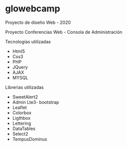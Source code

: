 # glowebcamp
Proyecto de diseño Web - 2020

 <p>Proyecto Conferencias Web - Consola de Administración</p>
 <p>Tecnologías utilizadas</p>
 <ul>
  <li>Html5</li>
  <li>Css3</li>
  <li>PHP</li>
  <li>JQuery</li>
  <li>AJAX</li>
  <li>MYSQL</li>
 </ul>
 <p>Librerias utilizadas</p>
 <ul>
  <li>SweetAlert2</li>
  <li>Admin Lte3- bootstrap</li>
  <li>Leaflet</li>
  <li>Colorbox</li>
  <li>Ligthbox</li>
  <li>Lettering</li>
  <li>DataTables</li>
  <li>Select2</li>
  <li>TempusDominus</li>
 </ul>
